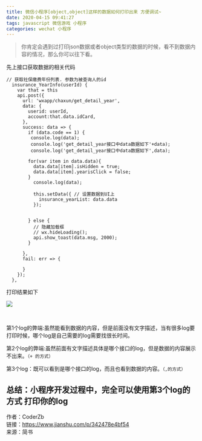 ```yaml
---
title: 微信小程序[object,object]这样的数据如何打印出来 方便调试~
date: 2020-04-15 09:41:27
tags: javascript 微信游戏 小程序
categories: wechat 小程序
---
```


<!--more-->

> 你肯定会遇到过打印json数据或者object类型的数据的时候，看不到数据内容的情况，那么你可以往下看。

先上接口获取数据的相关代码

```
// 获取社保缴费年份列表. 参数为被查询人的id
  insurance_YearInfo(userId) {
    var that = this
    api.post({
      url: 'wxapp/chaxun/get_detail_year',
      data: {
        userid: userId,
        account:that.data.idCard,
      },
      success: data => {
        if (data.code == 1) { 
         console.log(data);
         console.log('get_detail_year接口中data数据如下'+data);
         console.log('get_detail_year接口中data数据如下',data);
          
        for(var item in data.data){
          data.data[item].isHidden = true;
          data.data[item].yearisClick = false;
        }
          console.log(data);

          this.setData({ // 设置数据到UI上
            insurance_yearList: data.data
          });


        } else {
          // 隐藏加载框
          // wx.hideLoading();
          api.show_toast(data.msg, 2000);
        }

      },
      fail: err => {

      }
    });
  },
```

打印结果如下

![](https://imgconvert.csdnimg.cn/aHR0cHM6Ly91cGxvYWQtaW1hZ2VzLmppYW5zaHUuaW8vdXBsb2FkX2ltYWdlcy8yMzY0OTQwLTZhNzUxMzVkY2IxZDAzOTAucG5nP2ltYWdlTW9ncjIvYXV0by1vcmllbnQvc3RyaXB8aW1hZ2VWaWV3Mi8yL3cvMTIwMC9mb3JtYXQvd2VicA?x-oss-process=image/format,png)

 

第1个log的弊端:虽然能看到数据的内容，但是前面没有文字描述，当有很多log要打印时候，哪个log是自己需要的log需要找很长时间。

第2个log的弊端:虽然前面有文字描述具体是哪个接口的log，但是数据的内容展示不出来。`（+ 的方式）`

第3个log：既可以看到是哪个接口的log，而且也看到数据的内容。`（,的方式）`

## 总结：小程序开发过程中，完全可以使用第3个log的方式 打印你的log

  
  
作者：CoderZb  
链接：https://www.jianshu.com/p/342478e4bf54  
来源：简书